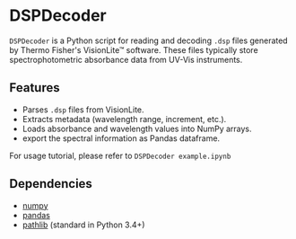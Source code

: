 # DSPDecoder

`DSPDecoder` is a Python script for reading and decoding `.dsp` files generated by Thermo Fisher's VisionLite™ software. These files typically store spectrophotometric absorbance data from UV-Vis instruments.

## Features

- Parses `.dsp` files from VisionLite.
- Extracts metadata (wavelength range, increment, etc.).
- Loads absorbance and wavelength values into NumPy arrays.
- export the spectral information as Pandas dataframe.

For usage tutorial, please refer to `DSPDecoder example.ipynb`

## Dependencies

- [numpy](https://pypi.org/project/numpy/)
- [pandas](https://pypi.org/project/pandas/)
- [pathlib](https://docs.python.org/3/library/pathlib.html) (standard in Python 3.4+)
